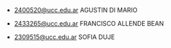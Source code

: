 - 2400520@ucc.edu.ar AGUSTIN DI MARIO

- 2433265@ucc.edu.ar FRANCISCO ALLENDE BEAN

- 2309515@ucc.edu.ar SOFIA DUJE
